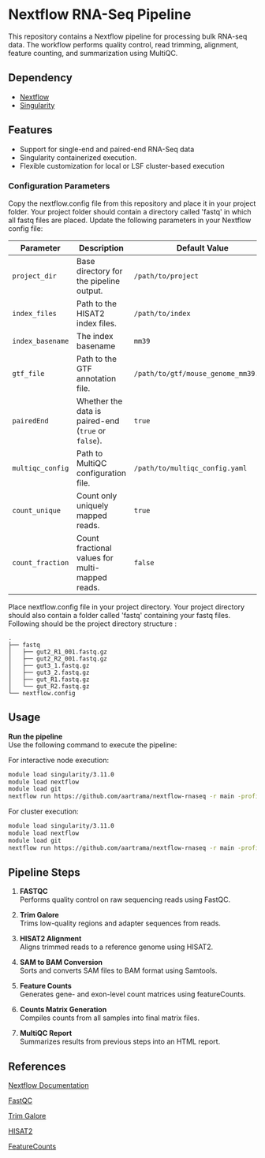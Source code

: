 # Nextflow RNA-Seq Pipeline 

This repository contains a Nextflow pipeline for processing bulk RNA-seq data. The workflow performs quality control, read trimming, alignment, feature counting, and summarization using MultiQC.

## Dependency

- [Nextflow](https://www.nextflow.io/)
- [Singularity](https://docs.sylabs.io/guides/3.0/user-guide/index.html)

## Features

- Support for single-end and paired-end RNA-Seq data
- Singularity containerized execution.
- Flexible customization for local or LSF cluster-based execution


### Configuration Parameters

Copy the nextflow.config file from this repository and place it in your project folder. Your project folder should contain a directory called 'fastq' in which all fastq files are placed. Update the following parameters in your Nextflow config file:

| Parameter           | Description                                                                                  | Default Value |
|---------------------|----------------------------------------------------------------------------------------------|---------------|
| `project_dir`       | Base directory for the pipeline output.                                                     | `/path/to/project` |
| `index_files`    | Path to the HISAT2 index files.                                                          | `/path/to/index` |
| `index_basename`    | The index basename                                                          | `mm39` |
| `gtf_file`          | Path to the GTF annotation file.                                                            | `/path/to/gtf/mouse_genome_mm39.gtf` |
| `pairedEnd`         | Whether the data is paired-end (`true` or `false`).                                         | `true` |
| `multiqc_config`    | Path to MultiQC configuration file.                                                         | `/path/to/multiqc_config.yaml` |
| `count_unique`      | Count only uniquely mapped reads.                                                           | `true` |
| `count_fraction`    | Count fractional values for multi-mapped reads.                                             | `false` |

Place nextflow.config file in your project directory. Your project directory should also contain a folder called 'fastq' containing your fastq files. Following should be the project directory structure :
```
.
├── fastq
│   ├── gut2_R1_001.fastq.gz
│   ├── gut2_R2_001.fastq.gz
│   ├── gut3_1.fastq.gz
│   ├── gut3_2.fastq.gz
│   ├── gut_R1.fastq.gz
│   └── gut_R2.fastq.gz
└── nextflow.config
```

## Usage

**Run the pipeline**  
Use the following command to execute the pipeline:

For interactive node execution:

```bash
module load singularity/3.11.0
module load nextflow
module load git
nextflow run https://github.com/aartrama/nextflow-rnaseq -r main -profile local
```

For cluster execution:

```bash
module load singularity/3.11.0
module load nextflow
module load git
nextflow run https://github.com/aartrama/nextflow-rnaseq -r main -profile minerva
```

## Pipeline Steps

1. **FASTQC**  
   Performs quality control on raw sequencing reads using FastQC.

2. **Trim Galore**  
   Trims low-quality regions and adapter sequences from reads.

3. **HISAT2 Alignment**  
   Aligns trimmed reads to a reference genome using HISAT2.

4. **SAM to BAM Conversion**  
   Sorts and converts SAM files to BAM format using Samtools.

5. **Feature Counts**  
   Generates gene- and exon-level count matrices using featureCounts.

6. **Counts Matrix Generation**  
   Compiles counts from all samples into final matrix files.

7. **MultiQC Report**  
   Summarizes results from previous steps into an HTML report.

## References

[Nextflow Documentation](https://www.nextflow.io/docs/latest/index.html)

[FastQC](https://www.bioinformatics.babraham.ac.uk/projects/fastqc/)

[Trim Galore](https://www.bioinformatics.babraham.ac.uk/projects/trim_galore/)

[HISAT2](http://daehwankimlab.github.io/hisat2/manual/)

[FeatureCounts](https://subread.sourceforge.net/featureCounts.html)


